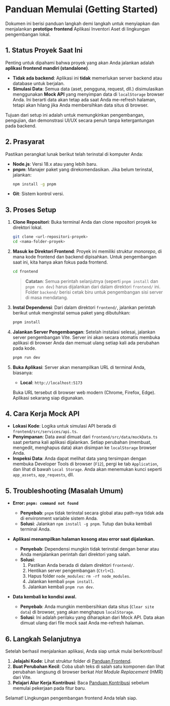 # Panduan Memulai (Getting Started)

Dokumen ini berisi panduan langkah demi langkah untuk menyiapkan dan menjalankan **prototipe frontend** Aplikasi Inventori Aset di lingkungan pengembangan lokal.

## 1. Status Proyek Saat Ini

Penting untuk dipahami bahwa proyek yang akan Anda jalankan adalah **aplikasi frontend mandiri (standalone)**.
-   **Tidak ada backend**: Aplikasi ini **tidak** memerlukan server backend atau database untuk berjalan.
-   **Simulasi Data**: Semua data (aset, pengguna, request, dll.) disimulasikan menggunakan **Mock API** yang menyimpan data di `localStorage` browser Anda. Ini berarti data akan tetap ada saat Anda me-refresh halaman, tetapi akan hilang jika Anda membersihkan data situs di browser.

Tujuan dari setup ini adalah untuk memungkinkan pengembangan, pengujian, dan demonstrasi UI/UX secara penuh tanpa ketergantungan pada backend.

## 2. Prasyarat

Pastikan perangkat lunak berikut telah terinstal di komputer Anda:

-   **Node.js**: Versi 18.x atau yang lebih baru.
-   **pnpm**: Manajer paket yang direkomendasikan. Jika belum terinstal, jalankan:
    ```bash
    npm install -g pnpm
    ```
-   **Git**: Sistem kontrol versi.

## 3. Proses Setup

1.  **Clone Repositori**:
    Buka terminal Anda dan clone repositori proyek ke direktori lokal.
    ```bash
    git clone <url-repositori-proyek>
    cd <nama-folder-proyek>
    ```

2.  **Masuk ke Direktori Frontend**:
    Proyek ini memiliki struktur _monorepo_, di mana kode frontend dan backend dipisahkan. Untuk pengembangan saat ini, kita hanya akan fokus pada frontend.
    ```bash
    cd frontend
    ```
    > **Catatan**: Semua perintah selanjutnya (seperti `pnpm install` dan `pnpm run dev`) harus dijalankan dari dalam direktori `frontend/` ini. Folder `backend/` berisi cetak biru untuk pengembangan sisi server di masa mendatang.

3.  **Instal Dependensi**:
    Dari dalam direktori `frontend/`, jalankan perintah berikut untuk menginstal semua paket yang dibutuhkan:
    ```bash
    pnpm install
    ```

4.  **Jalankan Server Pengembangan**:
    Setelah instalasi selesai, jalankan server pengembangan Vite. Server ini akan secara otomatis membuka aplikasi di browser Anda dan memuat ulang setiap kali ada perubahan pada kode.
    ```bash
    pnpm run dev
    ```

5.  **Buka Aplikasi**:
    Server akan menampilkan URL di terminal Anda, biasanya:
    -   **Local**: `http://localhost:5173`

    Buka URL tersebut di browser web modern (Chrome, Firefox, Edge). Aplikasi sekarang siap digunakan.

## 4. Cara Kerja Mock API

-   **Lokasi Kode**: Logika untuk simulasi API berada di `frontend/src/services/api.ts`.
-   **Penyimpanan**: Data awal dimuat dari `frontend/src/data/mockData.ts` saat pertama kali aplikasi dijalankan. Setiap perubahan (membuat, mengedit, menghapus data) akan disimpan ke `localStorage` browser Anda.
-   **Inspeksi Data**: Anda dapat melihat data yang tersimpan dengan membuka Developer Tools di browser (`F12`), pergi ke tab `Application`, dan lihat di bawah `Local Storage`. Anda akan menemukan kunci seperti `app_assets`, `app_requests`, dll.

## 5. Troubleshooting (Masalah Umum)

-   **Error: `pnpm: command not found`**
    -   **Penyebab**: `pnpm` tidak terinstal secara global atau path-nya tidak ada di environment variable sistem Anda.
    -   **Solusi**: Jalankan `npm install -g pnpm`. Tutup dan buka kembali terminal Anda.

-   **Aplikasi menampilkan halaman kosong atau error saat dijalankan.**
    -   **Penyebab**: Dependensi mungkin tidak terinstal dengan benar atau Anda menjalankan perintah dari direktori yang salah.
    -   **Solusi**:
        1.  Pastikan Anda berada di dalam direktori `frontend/`.
        2.  Hentikan server pengembangan (`Ctrl+C`).
        3.  Hapus folder `node_modules`: `rm -rf node_modules`.
        4.  Jalankan kembali `pnpm install`.
        5.  Jalankan kembali `pnpm run dev`.

-   **Data kembali ke kondisi awal.**
    -   **Penyebab**: Anda mungkin membersihkan data situs (`Clear site data`) di browser, yang akan menghapus `localStorage`.
    -   **Solusi**: Ini adalah perilaku yang diharapkan dari Mock API. Data akan dimuat ulang dari file mock saat Anda me-refresh halaman.

## 6. Langkah Selanjutnya

Setelah berhasil menjalankan aplikasi, Anda siap untuk mulai berkontribusi!
1.  **Jelajahi Kode**: Lihat struktur folder di [Panduan Frontend](./FRONTEND_GUIDE.md).
2.  **Buat Perubahan Kecil**: Coba ubah teks di salah satu komponen dan lihat perubahan langsung di browser berkat *Hot Module Replacement* (HMR) dari Vite.
3.  **Pelajari Alur Kerja Kontribusi**: Baca [Panduan Kontribusi](../03_STANDARDS_AND_PROCEDURES/CONTRIBUTING.md) sebelum memulai pekerjaan pada fitur baru.

Selamat! Lingkungan pengembangan frontend Anda telah siap.
